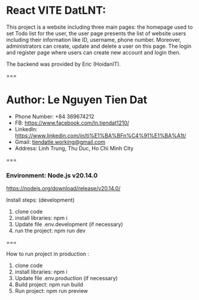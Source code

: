 # React VITE DatLNT: 
This project is a website including three main pages: the homepage used to set Todo list for the user, the user page presents the list of website users including their information like ID, username, phone number. Moreover, administrators can create, update and delete a user on this page. The login and register page where users can create new account and login then.

The backend was provided by Eric (HoidanIT).

===

# Author: Le Nguyen Tien Dat
+ Phone Number: +84 369674212
+ FB: https://www.facebook.com/ln.tiendat1210/
+ Linkedln: https://www.linkedin.com/in/ti%E1%BA%BFn%C4%91%E1%BA%A1t/
+ Gmail: tiendatle.working@gmail.com  
+ Address: Linh Trung, Thu Duc, Ho Chi Minh City

===

### Environment: Node.js v20.14.0
https://nodejs.org/download/release/v20.14.0/

Install steps: (development)
1. clone code
2. install libraries: npm i
3. Update file .env.development (if necessary)
4. run the project: npm run dev

===

How to run project in production :
1. clone code
2. install libraries: npm i
3. Update file .env.production (if necessary)
4. Build project: npm run build
5. Run project: npm run preview
